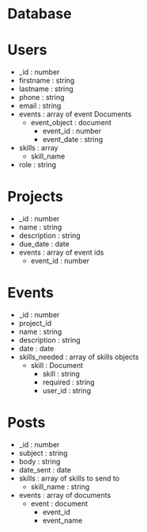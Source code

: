Database
=================================

Users
=================================

- _id : number
- firstname : string
- lastname : string
- phone : string
- email : string
- events : array of event Documents	
  * event_object : document 
	  + event_id : number
	  + event_date : string
- skills : array
  * skill_name
- role : string

Projects
================================

- _id : number
- name : string
- description : string
- due_date : date
- events : array of event ids	
  + event_id : number

Events
================================

- _id : number
- project_id
- name : string
- description : string
- date : date
- skills_needed : array of skills objects	
  + skill : Document
    * skill : string
	* required : string
	* user_id : string

Posts
================================

- _id : number
- subject : string
- body : string
- date_sent : date
- skills : array of skills to send to 
  + skill_name : string
- events : array of documents
  + event : document
    * event_id
	* event_name

